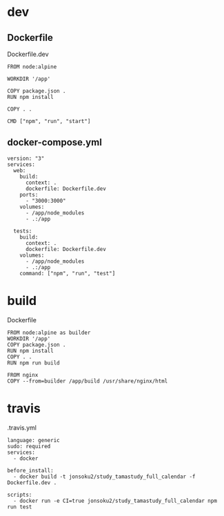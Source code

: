 # dev

## Dockerfile

Dockerfile.dev

```docker
FROM node:alpine

WORKDIR '/app'

COPY package.json .
RUN npm install

COPY . .

CMD ["npm", "run", "start"]
```

## docker-compose.yml

```docker
version: "3"
services:
  web:
    build:
      context: .
      dockerfile: Dockerfile.dev
    ports:
      - "3000:3000"
    volumes:
      - /app/node_modules
      - .:/app

  tests:
    build:
      context: .
      dockerfile: Dockerfile.dev
    volumes:
      - /app/node_modules
      - .:/app
    command: ["npm", "run", "test"]

```

# build

Dockerfile

```docker
FROM node:alpine as builder
WORKDIR '/app'
COPY package.json .
RUN npm install
COPY . .
RUN npm run build

FROM nginx
COPY --from=builder /app/build /usr/share/nginx/html
```

# travis

.travis.yml

```
language: generic
sudo: required
services:
  - docker

before_install:
  - docker build -t jonsoku2/study_tamastudy_full_calendar -f Dockerfile.dev .

scripts:
  - docker run -e CI=true jonsoku2/study_tamastudy_full_calendar npm run test
```
